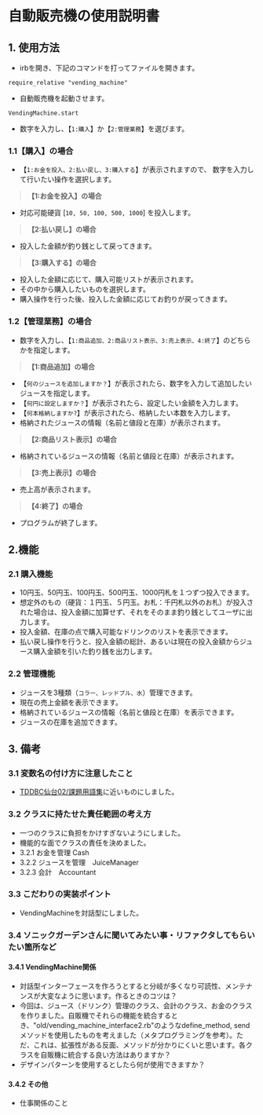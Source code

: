 # 自動販売機の使用説明書

## 1. 使用方法
- irbを開き、下記のコマンドを打ってファイルを開きます。
 ```
 require_relative "vending_machine"
 ```
 - 自動販売機を起動させます。
 ```
 VendingMachine.start
 ```
-  数字を入力し、【`1:購入`】か【`2:管理業務`】を選びます。
 
### 1.1【購入】の場合

- 【`1:お金を投入、2:払い戻し、3:購入する`】が表示されますので、 数字を入力して行いたい操作を選択します。

>**【1:お金を投入】の場合**
- 対応可能硬貨 [`10, 50, 100, 500, 1000`] を投入します。

>**【2:払い戻し】の場合**
- 投入した金額が釣り銭として戻ってきます。

>**【3:購入する】の場合**
- 投入した金額に応じて、購入可能リストが表示されます。
- その中から購入したいものを選択します。
- 購入操作を行った後、投入した金額に応じてお釣りが戻ってきます。

### 1.2【管理業務】の場合
- 数字を入力し、【`1:商品追加、2:商品リスト表示、3:売上表示、4:終了`】のどちらかを指定します。
>**【1:商品追加】の場合**
- 【`何のジュースを追加しますか？`】が表示されたら、数字を入力して追加したいジュースを指定します。
- 【`何円に設定しますか？`】が表示されたら、設定したい金額を入力します。
- 【`何本格納しますか?`】が表示されたら、格納したい本数を入力します。
- 格納されたジュースの情報（名前と値段と在庫）が表示されます。
>**【2:商品リスト表示】の場合**
- 格納されているジュースの情報（名前と値段と在庫）が表示されます。
>**【3:売上表示】の場合**
- 売上高が表示されます。
>**【4:終了】の場合**
- プログラムが終了します。

## 2.機能
### 2.1 購入機能
- 10円玉、50円玉、100円玉、500円玉、1000円札を１つずつ投入できます。
- 想定外のもの（硬貨：１円玉、５円玉。お札：千円札以外のお札）が投入された場合は、投入金額に加算せず、それをそのまま釣り銭としてユーザに出力します。
- 投入金額、在庫の点で購入可能なドリンクのリストを表示できます。
- 払い戻し操作を行うと、投入金額の総計、あるいは現在の投入金額からジュース購入金額を引いた釣り銭を出力します。

### 2.2 管理機能
- ジュースを3種類（`コラー、レッドブル、水`）管理できます。
- 現在の売上金額を表示できます。
- 格納されているジュースの情報（名前と値段と在庫）を表示できます。
- ジュースの在庫を追加できます。

## 3. 備考

### 3.1 変数名の付け方に注意したこと
- [TDDBC仙台02/課題用語集](http://devtesting.jp/tddbc/?TDDBC%E4%BB%99%E5%8F%B002%2F%E8%AA%B2%E9%A1%8C%E7%94%A8%E8%AA%9E%E9%9B%86)に近いものにしました。

### 3.2 クラスに持たせた責任範囲の考え方
- 一つのクラスに負担をかけすぎないようにしました。
- 機能的な面でクラスの責任を決めました。　
- 3.2.1 お金を管理 Cash
- 3.2.2 ジュースを管理　JuiceManager
- 3.2.3 会計　Accountant

### 3.3 こだわりの実装ポイント
- VendingMachineを対話型にしました。

### 3.4 ソニックガーデンさんに聞いてみたい事・リファクタしてもらいたい箇所など
#### 3.4.1 VendingMachine関係
- 対話型インターフェースを作ろうとすると分岐が多くなり可読性、メンテナンスが大変なように思います。作るときのコツは？
- 今回は、ジュース（ドリンク）管理のクラス、会計のクラス、お金のクラスを作りました。自販機でそれらの機能を統合するとき、"old/vending_machine_interface2.rb"のようなdefine_method, sendメソッドを使用したものを考えました（メタプログラミングを参考）。ただ、これは、拡張性がある反面、メソッドが分かりにくいと思います。各クラスを自販機に統合する良い方法はありますか？
- デザインパターンを使用するとしたら何が使用できますか？
#### 3.4.2 その他
- 仕事関係のこと
